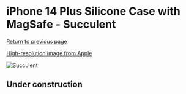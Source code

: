 # iPhone 14 Plus Silicone Case with MagSafe - Succulent

[Return to previous page](/iphone_14)

[High-resolution image from Apple](https://store.storeimages.cdn-apple.com/8756/as-images.apple.com/is/MPTC3?wid=4500&hei=4500&fmt=png)

<div style="width: 500px"><img src="/everyphone/MPTC3.png" alt="Succulent"></div>

## Under construction
